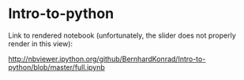 Intro-to-python
===============

Link to rendered notebook (unfortunately, the slider does not properly render in this view):

http://nbviewer.ipython.org/github/BernhardKonrad/Intro-to-python/blob/master/full.ipynb

